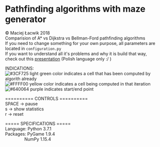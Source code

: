 # Pathfinding algorithms with maze generator
© Maciej Łacwik 2018 <br />
Comparision of A* vs Dijkstra vs Bellman-Ford pathfinding algorithms <br />
If you need to change something for your own purpose, all parameters are located in `configuration.py` <br />
If you want to understand all it's problems and why it is build that way, check out this [presentation](./presentation.pdf) (Polish language only :/ )

INDICATIONS: <br />
![#3CF725](https://placehold.it/15/3CF725/000000?text=+) light green color indicates a cell that has been computed by algorith already <br />
![#FFFF00](https://placehold.it/15/FFFF00/000000?text=+) yellow color indicates a cell being computed in that iteration <br />
![#640064](https://placehold.it/15/640064/000000?text=+) purple indicates start/end point <br />

========== CONTROLS ========== <br />
SPACE -> pause <br />
s	    -> show statistics <br />
r	    ->	reset <br />

===== SPECIFICATIONS ===== <br />
Language: Python 3.7.1 <br />
Packages: PyGame 1.9.4 <br />
&nbsp; &nbsp; &nbsp; &nbsp; &nbsp; &nbsp; &nbsp; &nbsp; NumPy 1.15.4 <br />
